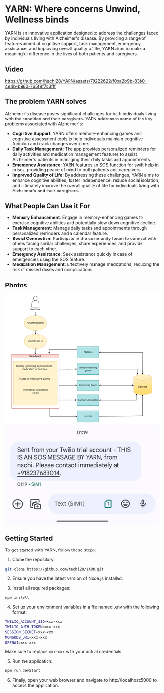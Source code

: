 # YARN: Where concerns Unwind, Wellness binds

YARN is an innovative application designed to address the challenges faced by individuals living with Alzheimer's disease. By providing a range of features aimed at cognitive support, task management, emergency assistance, and improving overall quality of life, YARN aims to make a meaningful difference in the lives of both patients and caregivers.

## Video
https://github.com/Nachi28/YARN/assets/79222622/f0ba2b9b-83b0-4e4b-b960-765f9f7b3fff

## The problem YARN solves

Alzheimer's disease poses significant challenges for both individuals living with the condition and their caregivers. YARN addresses some of the key problems associated with Alzheimer's:

- **Cognitive Support**: YARN offers memory-enhancing games and cognitive assessment tools to help individuals maintain cognitive function and track changes over time.
- **Daily Task Management**: The app provides personalized reminders for daily activities and medication management features to assist Alzheimer's patients in managing their daily tasks and appointments.
- **Emergency Assistance**: YARN features an SOS function for swift help in crises, providing peace of mind to both patients and caregivers.
- **Improved Quality of Life**: By addressing these challenges, YARN aims to enhance cognitive abilities, foster independence, reduce social isolation, and ultimately improve the overall quality of life for individuals living with Alzheimer's and their caregivers.

## What People Can Use it For

- **Memory Enhancement**: Engage in memory-enhancing games to exercise cognitive abilities and potentially slow down cognitive decline.
- **Task Management**: Manage daily tasks and appointments through personalized reminders and a calendar feature.
- **Social Connection**: Participate in the community forum to connect with others facing similar challenges, share experiences, and provide support to each other.
- **Emergency Assistance**: Seek assistance quickly in case of emergencies using the SOS feature.
- **Medication Management**: Effectively manage medications, reducing the risk of missed doses and complications.

## Photos

![Block Diagram](READMEAssets/block_diag.png)
![SOS Message](READMEAssets/SOS_sms.jpg)

## Getting Started

To get started with YARN, follow these steps:

1. Clone the repository:

```bash
git clone https://github.com/Nachi28/YARN.git
```
2. Ensure you have the latest version of Node.js installed.

3. Install all required packages:
```bash
npm install
```
4. Set up your environment variables in a file named .env with the following format:
```bash
TWILIO_ACCOUNT_SID=xxx-xxx
TWILIO_AUTH_TOKEN=xxx-xxx
SESSION_SECRET=xxx-xxx
MONGODB_URI=xxx-xxx
OPENAI=xxx-xxx
```
Make sure to replace xxx-xxx with your actual credentials.

5. Run the application:
```bash
npm run devStart
```
6. Finally, open your web browser and navigate to http://localhost:5000 to access the application.

